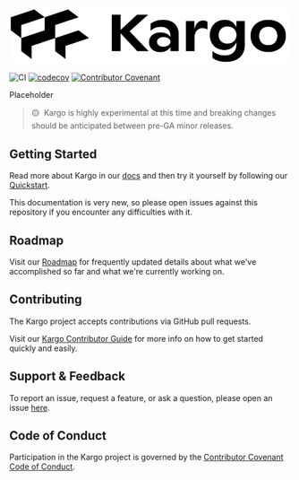 
![Kargo Open Source project from Akuity, creators of Argo](kargo-logo.png)

![CI](https://github.com/akuity/kargo/actions/workflows/ci.yaml/badge.svg)
[![codecov](https://codecov.io/gh/akuity/kargo/branch/main/graph/badge.svg?token=DWEYXEJCYZ)](https://codecov.io/gh/akuity/kargo)
[![Contributor Covenant](https://img.shields.io/badge/Contributor%20Covenant-2.1-4baaaa.svg)](CODE_OF_CONDUCT.md)

Placeholder

> 🟡&nbsp;&nbsp;Kargo is highly experimental at this time and breaking changes
> should be anticipated between pre-GA minor releases.

## Getting Started

Read more about Kargo in our [docs](https://docs-kargo-akuity-io.netlify.app/)
and then try it yourself by following our
[Quickstart](https://docs-kargo-akuity-io.netlify.app/quickstart).

This documentation is very new, so please open issues against this repository if
you encounter any difficulties with it.

## Roadmap

Visit our [Roadmap](https://docs-kargo-akuity-io.netlify.app/roadmap) for
frequently updated details about what we've accomplished so far and what we're
currently working on.

## Contributing

The Kargo project accepts contributions via GitHub pull requests.

Visit our
[Kargo Contributor Guide](https://docs-kargo-akuity-io.netlify.app/contributor-guide/)
for more info on how to get started quickly and easily.

## Support & Feedback

To report an issue, request a feature, or ask a question, please open an issue
[here](https://github.com/akuity/kargo/issues).

## Code of Conduct

Participation in the Kargo project is governed by the
[Contributor Covenant Code of Conduct](https://docs-kargo-akuity-io.netlify.app/contributor-guide/code-of-conduct/).

